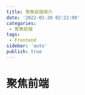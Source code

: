 ```yaml
---
title: 聚焦前端简介
date: '2022-01-20 02:22:00'
categories:
 - 聚焦前端
tags:
 - Frontend
sidebar: 'auto'
publish: true
---
```

# 聚焦前端